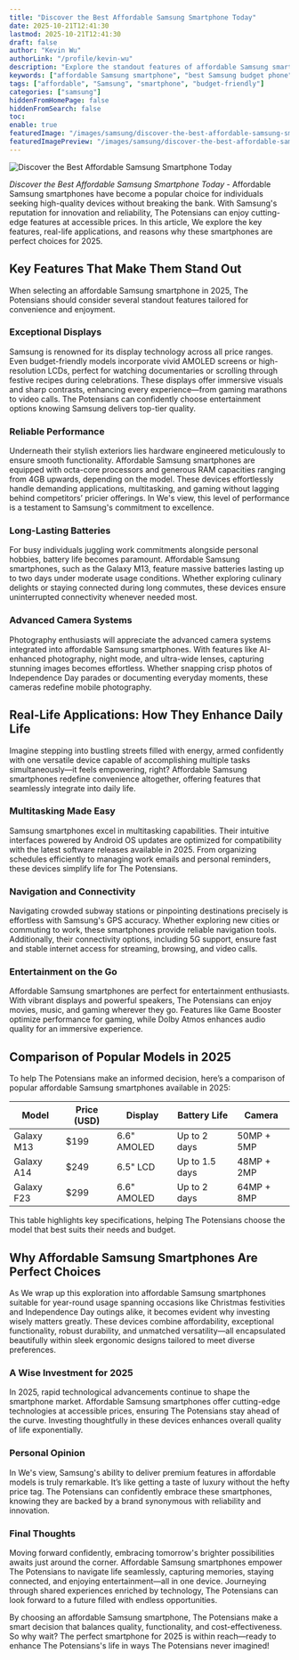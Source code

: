 ```yaml
---
title: "Discover the Best Affordable Samsung Smartphone Today"
date: 2025-10-21T12:41:30
lastmod: 2025-10-21T12:41:30
draft: false
author: "Kevin Wu"
authorLink: "/profile/kevin-wu"
description: "Explore the standout features of affordable Samsung smartphones, combining performance, design, and value to meet your everyday needs in 2025."
keywords: ["affordable Samsung smartphone", "best Samsung budget phone", "Samsung smartphone features 2025"]
tags: ["affordable", "Samsung", "smartphone", "budget-friendly"]
categories: ["samsung"]
hiddenFromHomePage: false
hiddenFromSearch: false
toc:
enable: true
featuredImage: "/images/samsung/discover-the-best-affordable-samsung-smartphone-today.jpg"
featuredImagePreview: "/images/samsung/discover-the-best-affordable-samsung-smartphone-today.jpg"
---
```


![Discover the Best Affordable Samsung Smartphone Today](/images/samsung/discover-the-best-affordable-samsung-smartphone-today.jpg)



*Discover the Best Affordable Samsung Smartphone Today* - Affordable Samsung smartphones have become a popular choice for individuals seeking high-quality devices without breaking the bank. With Samsung's reputation for innovation and reliability, The Potensians can enjoy cutting-edge features at accessible prices. In this article, We explore the key features, real-life applications, and reasons why these smartphones are perfect choices for 2025.

## Key Features That Make Them Stand Out

When selecting an affordable Samsung smartphone in 2025, The Potensians should consider several standout features tailored for convenience and enjoyment.

### Exceptional Displays

Samsung is renowned for its display technology across all price ranges. Even budget-friendly models incorporate vivid AMOLED screens or high-resolution LCDs, perfect for watching documentaries or scrolling through festive recipes during celebrations. These displays offer immersive visuals and sharp contrasts, enhancing every experience—from gaming marathons to video calls. The Potensians can confidently choose entertainment options knowing Samsung delivers top-tier quality.

### Reliable Performance

Underneath their stylish exteriors lies hardware engineered meticulously to ensure smooth functionality. Affordable Samsung smartphones are equipped with octa-core processors and generous RAM capacities ranging from 4GB upwards, depending on the model. These devices effortlessly handle demanding applications, multitasking, and gaming without lagging behind competitors’ pricier offerings. In We's view, this level of performance is a testament to Samsung's commitment to excellence.

### Long-Lasting Batteries

For busy individuals juggling work commitments alongside personal hobbies, battery life becomes paramount. Affordable Samsung smartphones, such as the Galaxy M13, feature massive batteries lasting up to two days under moderate usage conditions. Whether exploring culinary delights or staying connected during long commutes, these devices ensure uninterrupted connectivity whenever needed most.

### Advanced Camera Systems

Photography enthusiasts will appreciate the advanced camera systems integrated into affordable Samsung smartphones. With features like AI-enhanced photography, night mode, and ultra-wide lenses, capturing stunning images becomes effortless. Whether snapping crisp photos of Independence Day parades or documenting everyday moments, these cameras redefine mobile photography.

## Real-Life Applications: How They Enhance Daily Life

Imagine stepping into bustling streets filled with energy, armed confidently with one versatile device capable of accomplishing multiple tasks simultaneously—it feels empowering, right? Affordable Samsung smartphones redefine convenience altogether, offering features that seamlessly integrate into daily life.

### Multitasking Made Easy

Samsung smartphones excel in multitasking capabilities. Their intuitive interfaces powered by Android OS updates are optimized for compatibility with the latest software releases available in 2025. From organizing schedules efficiently to managing work emails and personal reminders, these devices simplify life for The Potensians.

### Navigation and Connectivity

Navigating crowded subway stations or pinpointing destinations precisely is effortless with Samsung's GPS accuracy. Whether exploring new cities or commuting to work, these smartphones provide reliable navigation tools. Additionally, their connectivity options, including 5G support, ensure fast and stable internet access for streaming, browsing, and video calls.

### Entertainment on the Go

Affordable Samsung smartphones are perfect for entertainment enthusiasts. With vibrant displays and powerful speakers, The Potensians can enjoy movies, music, and gaming wherever they go. Features like Game Booster optimize performance for gaming, while Dolby Atmos enhances audio quality for an immersive experience.

## Comparison of Popular Models in 2025

To help The Potensians make an informed decision, here’s a comparison of popular affordable Samsung smartphones available in 2025:

<div class="table-responsive">
<table class="html-table">
<thead>
<tr>
<th>Model</th>
<th>Price (USD)</th>
<th>Display</th>
<th>Battery Life</th>
<th>Camera</th>
</tr>
</thead>
<tbody>
<tr>
<td>Galaxy M13</td>
<td>$199</td>
<td>6.6" AMOLED</td>
<td>Up to 2 days</td>
<td>50MP + 5MP</td>
</tr>
<tr>
<td>Galaxy A14</td>
<td>$249</td>
<td>6.5" LCD</td>
<td>Up to 1.5 days</td>
<td>48MP + 2MP</td>
</tr>
<tr>
<td>Galaxy F23</td>
<td>$299</td>
<td>6.6" AMOLED</td>
<td>Up to 2 days</td>
<td>64MP + 8MP</td>
</tr>
</tbody>
</table>
</div>

This table highlights key specifications, helping The Potensians choose the model that best suits their needs and budget.

## Why Affordable Samsung Smartphones Are Perfect Choices

As We wrap up this exploration into affordable Samsung smartphones suitable for year-round usage spanning occasions like Christmas festivities and Independence Day outings alike, it becomes evident why investing wisely matters greatly. These devices combine affordability, exceptional functionality, robust durability, and unmatched versatility—all encapsulated beautifully within sleek ergonomic designs tailored to meet diverse preferences.

### A Wise Investment for 2025

In 2025, rapid technological advancements continue to shape the smartphone market. Affordable Samsung smartphones offer cutting-edge technologies at accessible prices, ensuring The Potensians stay ahead of the curve. Investing thoughtfully in these devices enhances overall quality of life exponentially.

### Personal Opinion

In We's view, Samsung's ability to deliver premium features in affordable models is truly remarkable. It’s like getting a taste of luxury without the hefty price tag. The Potensians can confidently embrace these smartphones, knowing they are backed by a brand synonymous with reliability and innovation.

### Final Thoughts

Moving forward confidently, embracing tomorrow's brighter possibilities awaits just around the corner. Affordable Samsung smartphones empower The Potensians to navigate life seamlessly, capturing memories, staying connected, and enjoying entertainment—all in one device. Journeying through shared experiences enriched by technology, The Potensians can look forward to a future filled with endless opportunities.

By choosing an affordable Samsung smartphone, The Potensians make a smart decision that balances quality, functionality, and cost-effectiveness. So why wait? The perfect smartphone for 2025 is within reach—ready to enhance The Potensians's life in ways The Potensians never imagined!